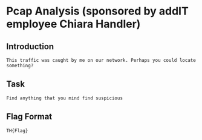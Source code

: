 # Pcap Analysis (sponsored by addIT employee Chiara Handler)

## Introduction
```
This traffic was caught by me on our network. Perhaps you could locate something?
```

## Task
```
Find anything that you mind find suspicious
```

## Flag Format
```
TH{Flag}
```
